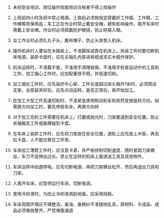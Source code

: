 1. 未经安全培训、岗位操作技能培训合格者不得上岗操作

2. 上班前四小时及班中禁止喝酒，上岗前必须按规定穿戴好工作服、工作鞋、工作帽等劳保用品；车工正在作业时禁止戴安全帽，避免影响操作，离开车床时需戴上安全帽，作业时必须佩戴防护眼镜，防止碎屑入眼。

3. 女工作业时必须扎丸子头，戴布帽子，防止头发卷入机床。

4. 操作机床时人要站在木踏板上，不准脚踩或靠在机床上。拆装工件时要切断机床电源。装卸卡盘时，应在主轴孔内穿进铁棍或坚实木棍作保护。

5. 机床运转时，不准戴手套，不准用手清理铁屑，不准用手检查运动中的工具和工件。加工偏心工件时，应加配重铁平稳，并低速切削。

6. 加工细长工件时，应先装好中心架，工件长度超过床头箱外1米时，必须搭设支架，全部装夹好后，应先点动运转，是否正常后，再开始加工。

7. 在加工大型工件高速切削时，不准紧急使用制动刹车和突然变换旋转方向，如需换方向加工时，要先停稳车床，再换方向转

8. 对于加工完的工件需要在机床上，打磨或抛光时，刀架要退到安全位置，防止衣袖触及工件或胳膊碰到卡盘。

9. 在车床上装卸工件时，应先将刀架放在安全位置，道轨上应先放上木板，再去松卡盘，人不能仅靠在工件旁。

10. 车床加工薄壁工件时，应注意卡紧，并严格控制切削速度，随时紧固刀架螺丝，车刀不宜伸出过长。禁止在运转的机床上面递送工具及其他物件。

11. 车床运转中如遇停电，应先切断电源，再把刀架螺丝松开，然后再退出刀具和刀架。

12. 人离开车床，应暂停运行车床，切断电源。

13. 使用冷却液时，为防止冷却液溅到地面，应采用挡板。

14. 车床周围环境应干燥整洁，废油、废棉纱不准随地乱丢，原材料、半成品、成品必须堆放整齐，严禁堵塞通道